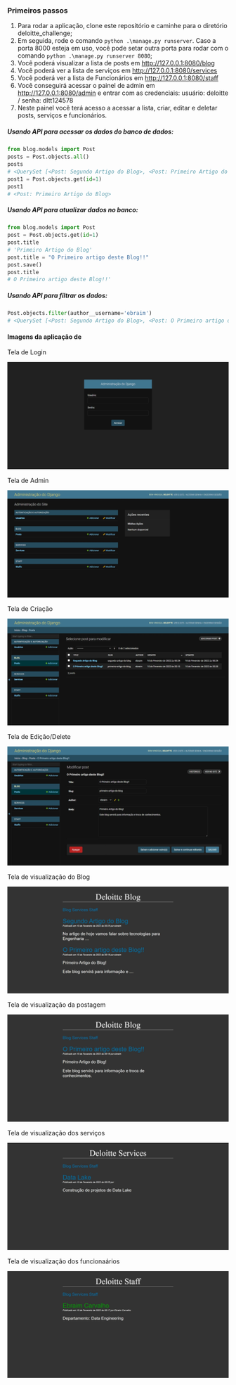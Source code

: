 ### Primeiros passos

1. Para rodar a aplicação, clone este repositório e caminhe para o diretório deloitte_challenge;
2. Em seguida, rode o comando `python .\manage.py runserver`. Caso a porta 8000 esteja em uso, você pode setar outra porta para rodar com o comando `python .\manage.py runserver 8080`;
3. Você poderá visualizar a lista de posts em http://127.0.0.1:8080/blog
4. Você poderá ver a lista de serviços em http://127.0.0.1:8080/services
5. Você poderá ver a lista de Funcionários em http://127.0.0.1:8080/staff
6. Você conseguirá acessar o painel de admin em http://127.0.0.1:8080/admin e entrar com as credenciais: usuário: deloitte / senha: dltt124578
7. Neste painel você terá acesso a acessar a lista, criar, editar e deletar posts, serviços e funcionários.

##### Usando API para acessar os dados do banco de dados:

```python
from blog.models import Post
posts = Post.objects.all()
posts
# <QuerySet [<Post: Segundo Artigo do Blog>, <Post: Primeiro Artigo do Blog>]>
post1 = Post.objects.get(id=1) 
post1
# <Post: Primeiro Artigo do Blog>
```

##### Usando API para atualizar dados no banco:

```python
from blog.models import Post
post = Post.objects.get(id=1)
post.title
# 'Primeiro Artigo do Blog'
post.title = "O Primeiro artigo deste Blog!!" 
post.save()
post.title
# O Primeiro artigo deste Blog!!'
```

##### Usando API para filtrar os dados:

```python
Post.objects.filter(author__username='ebraim')
# <QuerySet [<Post: Segundo Artigo do Blog>, <Post: O Primeiro artigo deste Blog!!>]>
```

#### Imagens da aplicação de

Tela de Login

<img title="Tela de Admin" alt="tela de admin" src="assets/login.jpeg">

Tela de Admin

<img title="Tela de Admin" alt="tela de admin" src="assets/admin.jpeg">

Tela de Criação

<img title="Tela de Admin" alt="tela de admin" src="assets/add.jpeg">

Tela de Edição/Delete

<img title="Tela de Admin" alt="tela de admin" src="assets/edit.jpeg">

Tela de visualização do Blog

<img title="Tela de Admin" alt="tela de admin" src="assets/blog.jpeg">

Tela de visualização da postagem

<img title="Tela de Admin" alt="tela de admin" src="assets/artigo.jpeg">

Tela de visualização dos serviços

<img title="Tela de Admin" alt="tela de admin" src="assets/services.jpeg">

Tela de visualização dos funcionaários

<img title="Tela de Admin" alt="tela de admin" src="assets/staff.jpeg">